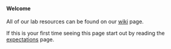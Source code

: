 
#### Welcome
All of our lab resources can be found on our [wiki](https://github.com/meyermicrobiolab/Lab-Resources/wiki) page.

If this is your first time seeing this page start out by reading the [expectations](https://github.com/meyermicrobiolab/Meyer_Lab_Resources/wiki/Meyer-Lab-Expectations) page.
